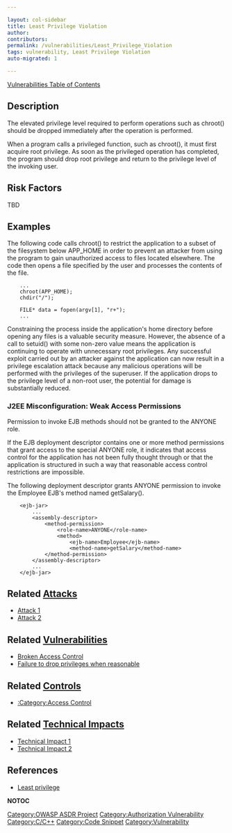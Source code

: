 ```yaml
---

layout: col-sidebar
title: Least Privilege Violation
author: 
contributors: 
permalink: /vulnerabilities/Least_Privilege_Violation
tags: vulnerability, Least Privilege Violation
auto-migrated: 1

---
```


[Vulnerabilities Table of Contents](ASDR_TOC_Vulnerabilities "wikilink")

## Description

The elevated privilege level required to perform operations such as
chroot() should be dropped immediately after the operation is performed.

When a program calls a privileged function, such as chroot(), it must
first acquire root privilege. As soon as the privileged operation has
completed, the program should drop root privilege and return to the
privilege level of the invoking user.

## Risk Factors

TBD

## Examples

The following code calls chroot() to restrict the application to a
subset of the filesystem below APP_HOME in order to prevent an attacker
from using the program to gain unauthorized access to files located
elsewhere. The code then opens a file specified by the user and
processes the contents of the file.

```
    ...
    chroot(APP_HOME);
    chdir("/");

    FILE* data = fopen(argv[1], "r+");
    ...
```

Constraining the process inside the application's home directory before
opening any files is a valuable security measure. However, the absence
of a call to setuid() with some non-zero value means the application is
continuing to operate with unnecessary root privileges. Any successful
exploit carried out by an attacker against the application can now
result in a privilege escalation attack because any malicious operations
will be performed with the privileges of the superuser. If the
application drops to the privilege level of a non-root user, the
potential for damage is substantially reduced.

### J2EE Misconfiguration: Weak Access Permissions

Permission to invoke EJB methods should not be granted to the ANYONE
role.

If the EJB deployment descriptor contains one or more method permissions
that grant access to the special ANYONE role, it indicates that access
control for the application has not been fully thought through or that
the application is structured in such a way that reasonable access
control restrictions are impossible.

The following deployment descriptor grants ANYONE permission to invoke
the Employee EJB's method named getSalary().

```
    <ejb-jar>
        ...
        <assembly-descriptor>
            <method-permission>
                <role-name>ANYONE</role-name>
                <method>
                    <ejb-name>Employee</ejb-name>
                    <method-name>getSalary</method-name>
            </method-permission>
        </assembly-descriptor>
        ...
    </ejb-jar>
```

## Related [Attacks](Attacks "wikilink")

  - [Attack 1](Attack_1 "wikilink")
  - [Attack 2](Attack_2 "wikilink")

## Related [Vulnerabilities](Vulnerabilities "wikilink")

  - [Broken Access Control](Broken_Access_Control "wikilink")
  - [Failure to drop privileges when
    reasonable](Failure_to_drop_privileges_when_reasonable "wikilink")

## Related [Controls](Controls "wikilink")

  - [:Category:Access Control](:Category:Access_Control "wikilink")

## Related [Technical Impacts](Technical_Impacts "wikilink")

  - [Technical Impact 1](Technical_Impact_1 "wikilink")
  - [Technical Impact 2](Technical_Impact_2 "wikilink")

## References

  - [Least privilege](Least_privilege "wikilink")

__NOTOC__

[Category:OWASP ASDR Project](Category:OWASP_ASDR_Project "wikilink")
[Category:Authorization
Vulnerability](Category:Authorization_Vulnerability "wikilink")
[Category:C/C++](Category:C/C++ "wikilink") [Category:Code
Snippet](Category:Code_Snippet "wikilink")
[Category:Vulnerability](Category:Vulnerability "wikilink")